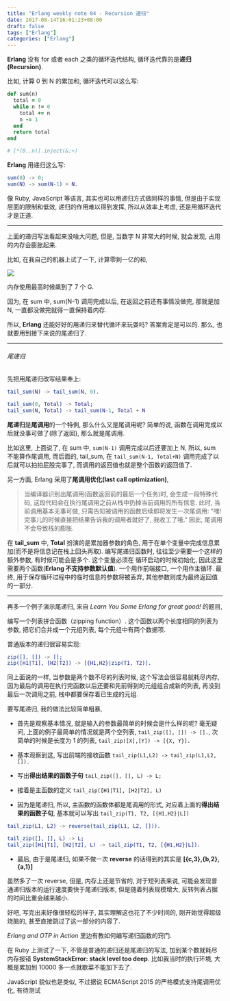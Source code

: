 ```yaml
---
title: "Erlang weekly note 04 - Recursion 递归"
date: 2017-08-14T16:01:23+08:00
draft: false
tags: ["Erlang"]
categories: ["Erlang"]
---
```


**Erlang** 没有 for 或者 each 之类的循环迭代结构, 循环迭代靠的是**递归(Recursion)**.

比如, 计算 0 到 N 的累加和, 循环迭代可以这么写:

```ruby
def sum(n)
  total = 0
  while n != 0
    total += n
    n -= 1
  end
  return total
end

# [*(0..n)].inject(&:+)
```

**Erlang** 用递归这么写:

```erlang
sum(0) -> 0;
sum(N) -> sum(N-1) + N.
```

像 Ruby, JavaScript 等语言, 其实也可以用递归方式做同样的事情, 但是由于实现层面的限制和低效, 递归的作用难以得到发挥, 所以从效率上考虑, 还是用循环迭代才是正道.

----

上面的递归写法看起来没啥大问题,  但是, 当数字 N 非常大的时候, 就会发现,  占用的内存会膨胀起来.

比如, 在我自己的机器上试了一下,  计算零到一亿的和,

![](http://wx1.sinaimg.cn/large/62fdd4d5gy1fiect0p7ovj21i006cgq5.jpg)

内存使用最高时候飙到了 7 个 G.

因为, 在 sum 中,  sum(N-1) 调用完成以后,
在返回之前还有事情没做完, 那就是加 N, 一直都没做完就得一直保持着内存.

所以, **Erlang** 还能好好的用递归来替代循环来玩耍吗? 答案肯定是可以的.
那么,  也就要用到接下来说的尾递归了.

----

###### 尾递归

先把用尾递归改写结果奉上:

```erlang
tail_sum(N) -> tail_sum(N, 0).

tail_sum(0, Total) -> Total;
tail_sum(N, Total) -> tail_sum(N-1, Total + N
```

**尾递归**是**尾调用**的一个特例, 那么什么又是尾调用呢? 简单的说,  函数在调用完成以后就没事可做了(除了返回), 那么就是尾调用.

比如这里, 上面说了,  在 sum 中,  `sum(N-1)` 调用完成以后还要加上 N,
所以, sum 不能算作尾调用, 而后面的, tail_sum, 在 `tail_sum(N-1, Total+N)`
调用完成了以后就可以拍拍屁股完事了, 而调用的返回值也就是整个函数的返回值了.

另一方面, Erlang 采用了**尾调用优化(last call optimization)**,

>当编译器识别出尾调用(函数返回前的最后一个任务)时, 会生成一段特殊代码, 这段代码会在执行尾调用之前从栈中扔掉当前调用的所有信息. 此时, 当前调用基本无事可做, 只需告知被调用的函数后续即将发生一次尾调用: "嘿! 完事儿的时候直接把结果告诉我的调用者就好了, 我收工了哦." 因此, 尾调用不会导致栈的膨胀.

在 **tail_sum** 中, **Total** 扮演的是累加器参数的角色, 用于在单个变量中完成信息累加(而不是将信息记在栈上回头再取). 编写尾递归函数时, 往往至少需要一个这样的额外参数, 有时候可能会是多个.  这个变量必须在  循环启动的时候初始化, 因此这里需要两个函数(**Erlang 不支持参数默认值**). 一个用作前端接口, 一个用作主循环. 最终, 用于保存循环过程中的临时信息的参数将被丢弃, 其他参数则成为最终返回值的一部分.

----

再多一个例子演示尾递归, 来自 _Learn You Some Erlang for great good!_ 的题目,

编写一个列表拼合函数（zipping function）. 这个函数以两个长度相同的列表为参数, 把它们合并成一个元组列表, 每个元组中有两个数据项.

普通版本的递归很容易实现:

```erlang
zip([], []) -> [];
zip([H1|T1], [H2|T2]) -> [{H1,H2}|zip(T1, T2)].
```

同上面说的一样, 当参数是两个数不尽的列表时候, 这个写法会很容易就耗尽内存, 因为最后的调用在执行完函数以后还要和先前得到的元组组合成新的列表, 再没到最后一次调用之前, 栈中都要保存着已生成的元组.

要写尾递归, 我的做法比较简单粗暴,

- 首先是观察基本情况, 就是输入的参数最简单的时候会是什么样的呢? 毫无疑问, 上面的例子最简单的情况就是两个空列表, `tail_zip([], []) -> [].`, 次简单的时候是长度为 1 的列表, `tail_zip([X],[Y]) -> [{X, Y}].`

- 基本观察到这, 写出前端的接收函数 `tail_zip(L1,L2) -> tail_zip(L1,L2, []).`

- 写出**得出结果的函数子句** `tail_zip([], [], L) -> L;`

- 接着是主函数的定义 `tail_zip([H1|T1], [H2|T2], L)`

- 因为是尾递归, 所以, 主函数的函数体都是尾调用的形式, 对应着上面的**得出结果的函数子句**, 基本就可以写出 `tail_zip(T1, T2, [{H1,H2}|L])`

```erlang
tail_zip(L1, L2) -> reverse(tail_zip(L1, L2, [])).

tail_zip([], [], L) -> L;
tail_zip([H1|T1], [H2|T2], L) -> tail_zip(T1, T2, [{H1,H2}|L]).
```

- 最后, 由于是尾递归, 如果不做一次 **reverse** 的话得到的其实是 **[{c,3},{b,2},{a,1}]**

虽然多了一次 reverse, 但是, 内存上还是节省的, 对于短列表来说, 可能会发现普通递归版本的运行速度要快于尾递归版本, 但是随着列表规模增大, 反转列表占据的时间比重会越来越小.

好吧, 写完出来好像很轻松的样子, 其实理解这也花了不少时间的, 刚开始觉得超级烧脑的, 甚至直接跳过了这一部分的内容了.

_Erlang and OTP in Action_ 里边有教如何编写递归函数的窍门.

在 Ruby 上测试了一下, 不管是普通的递归还是尾递归的写法, 加到某个数就耗尽内存报错 **SystemStackError: stack level too deep**. 比如我当时的执行环境, 大概是累加到 10000 多一点就歇菜不能加下去了.

JavaScript 貌似也是类似, 不过据说 ECMAScript 2015 的严格模式支持尾调用优化, 有待测试